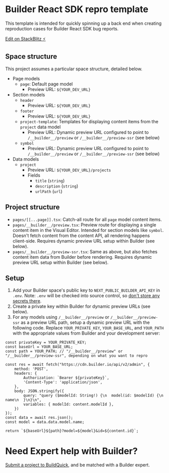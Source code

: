 # Builder React SDK repro template

This template is intended for quickly spinning up a back end when creating reproduction cases for Builder React SDK bug reports.

[Edit on StackBlitz ⚡️](https://stackblitz.com/edit/nextjs-cmpuwo)

## Space structure

This project assumes a particular space structure, detailed below.

- Page models
  - `page`: Default page model
    - Preview URL: `${YOUR_DEV_URL}`
- Section models
  - `header`
    - Preview URL: `${YOUR_DEV_URL}`
  - `footer`
    - Preview URL: `${YOUR_DEV_URL}`
  - `project-template`: Templates for displaying content items from the `project` data model
    - Preview URL: Dynamic preview URL configured to point to `/__builder__/preview` or `/__builder__/preview-ssr` (see below)
  - `symbol`
    - Preview URL: Dynamic preview URL configured to point to `/__builder__/preview` or `/__builder__/preview-ssr` (see below)
- Data models
  - `project`
    - Preview URL: `${YOUR_DEV_URL}/projects`
    - Fields
      - `title` (`string`)
      - `description` (`string`)
      - `urlPath` (`url`)

## Project structure

- `pages/[[...page]].tsx`: Catch-all route for all `page` model content items.
- `pages/__builder__/preview.tsx`: Preview route for displaying a single content item in the Visual Editor. Intended for section models like `symbol`. Doesn't fetch content from the content API, all rendering happens client-side. Requires dynamic preview URL setup within Builder (see below).
- `pages/__builder__/preview-ssr.tsx`: Same as above, but also fetches content item data from Builder before rendering. Requires dynamic preview URL setup within Builder (see below).

## Setup

1. Add your Builder space's public key to `NEXT_PUBLIC_BUILDER_API_KEY` in `.env`. Note: `.env` will be checked into source control, so [don't store any secrets there](https://nextjs.org/docs/basic-features/environment-variables).
2. Create a private key within Builder for dynamic preview URLs (see below).
3. For any models using `/__builder__/preview` or `/__builder__/preview-ssr` as a preview URL path, setup a dynamic preview URL with the following code. Replace `YOUR_PRIVATE_KEY`, `YOUR_BASE_URL`, and `YOUR_PATH` with the appropriate values from Builder and your development server:

```
const privateKey = YOUR_PRIVATE_KEY;
const baseUrl = YOUR_BASE_URL;
const path = YOUR_PATH; // "/__builder__/preview" or "/__builder__/preview-ssr", depending on what you want to repro

const res = await fetch("https://cdn.builder.io/api/v2/admin", {
    method: 'POST',
    headers: {
        Authorization: `Bearer ${privateKey}`,
        'Content-Type': 'application/json',
    },
    body: JSON.stringify({
        query: "query ($modelId: String!) {\n  model(id: $modelId) {\n    name\n  }\n}\n",
        variables: { modelId: content.modelId },
    })
});
const data = await res.json();
const model = data.data.model.name;

return `${baseUrl}${path}?model=${model}&id=${content.id}`;
```

# Need Expert help with Builder?

[Submit a project to BuildQuick](https://www.buildquick.dev/), and be matched with a Builder expert.
